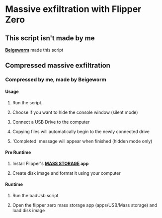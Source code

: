 # Massive exfiltration with Flipper Zero

## This script isn't made by me

**[Beigeworm](https://github.com/Beigeworm)** made this script

## Compressed massive exfiltration

### Compressed by me, made by Beigeworm

#### Usage

1. Run the script.

2. Choose if you want to hide the console window (silent mode)

3. Connect a USB Drive to the computer

4. Copying files will automatically begin to the newly connected drive

5. 'Completed' message will appear when finished (hidden mode only)

#### Pre Runtime

1. Install Flipper's **[MASS STORAGE](https://lab.flipper.net/apps/mass_storage) app**

2. Create disk image and format it using your computer

#### Runtime

1. Run the badUsb script

2. Open the flipper zero mass storage app (apps/USB/Mass storage) and load disk image
